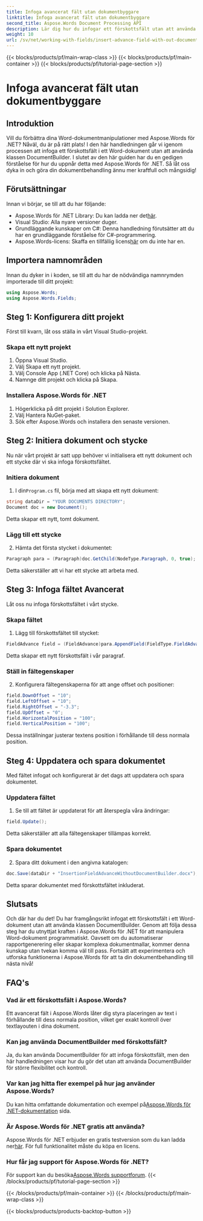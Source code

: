 ```yaml
---
title: Infoga avancerat fält utan dokumentbyggare
linktitle: Infoga avancerat fält utan dokumentbyggare
second_title: Aspose.Words Document Processing API
description: Lär dig hur du infogar ett förskottsfält utan att använda DocumentBuilder i Aspose.Words för .NET. Följ den här guiden för att förbättra dina färdigheter i dokumentbehandling.
weight: 10
url: /sv/net/working-with-fields/insert-advance-field-with-out-document-builder/
---
```


{{< blocks/products/pf/main-wrap-class >}}
{{< blocks/products/pf/main-container >}}
{{< blocks/products/pf/tutorial-page-section >}}

# Infoga avancerat fält utan dokumentbyggare

## Introduktion

Vill du förbättra dina Word-dokumentmanipulationer med Aspose.Words för .NET? Nåväl, du är på rätt plats! I den här handledningen går vi igenom processen att infoga ett förskottsfält i ett Word-dokument utan att använda klassen DocumentBuilder. I slutet av den här guiden har du en gedigen förståelse för hur du uppnår detta med Aspose.Words för .NET. Så låt oss dyka in och göra din dokumentbehandling ännu mer kraftfull och mångsidig!

## Förutsättningar

Innan vi börjar, se till att du har följande:

-  Aspose.Words för .NET Library: Du kan ladda ner det[här](https://releases.aspose.com/words/net/).
- Visual Studio: Alla nyare versioner duger.
- Grundläggande kunskaper om C#: Denna handledning förutsätter att du har en grundläggande förståelse för C#-programmering.
-  Aspose.Words-licens: Skaffa en tillfällig licens[här](https://purchase.aspose.com/temporary-license/) om du inte har en.

## Importera namnområden

Innan du dyker in i koden, se till att du har de nödvändiga namnrymden importerade till ditt projekt:

```csharp
using Aspose.Words;
using Aspose.Words.Fields;
```

## Steg 1: Konfigurera ditt projekt

Först till kvarn, låt oss ställa in vårt Visual Studio-projekt.

### Skapa ett nytt projekt

1. Öppna Visual Studio.
2. Välj Skapa ett nytt projekt.
3. Välj Console App (.NET Core) och klicka på Nästa.
4. Namnge ditt projekt och klicka på Skapa.

### Installera Aspose.Words för .NET

1. Högerklicka på ditt projekt i Solution Explorer.
2. Välj Hantera NuGet-paket.
3. Sök efter Aspose.Words och installera den senaste versionen.

## Steg 2: Initiera dokument och stycke

Nu när vårt projekt är satt upp behöver vi initialisera ett nytt dokument och ett stycke där vi ska infoga förskottsfältet.

### Initiera dokument

1.  I din`Program.cs` fil, börja med att skapa ett nytt dokument:

```csharp
string dataDir = "YOUR DOCUMENTS DIRECTORY";
Document doc = new Document();
```

Detta skapar ett nytt, tomt dokument.

### Lägg till ett stycke

2. Hämta det första stycket i dokumentet:

```csharp
Paragraph para = (Paragraph)doc.GetChild(NodeType.Paragraph, 0, true);
```

Detta säkerställer att vi har ett stycke att arbeta med.

## Steg 3: Infoga fältet Avancerat

Låt oss nu infoga förskottsfältet i vårt stycke.

### Skapa fältet

1. Lägg till förskottsfältet till stycket:

```csharp
FieldAdvance field = (FieldAdvance)para.AppendField(FieldType.FieldAdvance, false);
```

Detta skapar ett nytt förskottsfält i vår paragraf.

### Ställ in fältegenskaper

2. Konfigurera fältegenskaperna för att ange offset och positioner:

```csharp
field.DownOffset = "10";
field.LeftOffset = "10";
field.RightOffset = "-3.3";
field.UpOffset = "0";
field.HorizontalPosition = "100";
field.VerticalPosition = "100";
```

Dessa inställningar justerar textens position i förhållande till dess normala position.

## Steg 4: Uppdatera och spara dokumentet

Med fältet infogat och konfigurerat är det dags att uppdatera och spara dokumentet.

### Uppdatera fältet

1. Se till att fältet är uppdaterat för att återspegla våra ändringar:

```csharp
field.Update();
```

Detta säkerställer att alla fältegenskaper tillämpas korrekt.

### Spara dokumentet

2. Spara ditt dokument i den angivna katalogen:

```csharp
doc.Save(dataDir + "InsertionFieldAdvanceWithoutDocumentBuilder.docx");
```

Detta sparar dokumentet med förskottsfältet inkluderat.

## Slutsats

Och där har du det! Du har framgångsrikt infogat ett förskottsfält i ett Word-dokument utan att använda klassen DocumentBuilder. Genom att följa dessa steg har du utnyttjat kraften i Aspose.Words för .NET för att manipulera Word-dokument programmatiskt. Oavsett om du automatiserar rapportgenerering eller skapar komplexa dokumentmallar, kommer denna kunskap utan tvekan komma väl till pass. Fortsätt att experimentera och utforska funktionerna i Aspose.Words för att ta din dokumentbehandling till nästa nivå!

## FAQ's

### Vad är ett förskottsfält i Aspose.Words?

Ett avancerat fält i Aspose.Words låter dig styra placeringen av text i förhållande till dess normala position, vilket ger exakt kontroll över textlayouten i dina dokument.

### Kan jag använda DocumentBuilder med förskottsfält?

Ja, du kan använda DocumentBuilder för att infoga förskottsfält, men den här handledningen visar hur du gör det utan att använda DocumentBuilder för större flexibilitet och kontroll.

### Var kan jag hitta fler exempel på hur jag använder Aspose.Words?

 Du kan hitta omfattande dokumentation och exempel på[Aspose.Words för .NET-dokumentation](https://reference.aspose.com/words/net/) sida.

### Är Aspose.Words för .NET gratis att använda?

 Aspose.Words för .NET erbjuder en gratis testversion som du kan ladda ner[här](https://releases.aspose.com/). För full funktionalitet måste du köpa en licens.

### Hur får jag support för Aspose.Words för .NET?

 För support kan du besöka[Aspose.Words supportforum](https://forum.aspose.com/c/words/8).
{{< /blocks/products/pf/tutorial-page-section >}}

{{< /blocks/products/pf/main-container >}}
{{< /blocks/products/pf/main-wrap-class >}}

{{< blocks/products/products-backtop-button >}}
